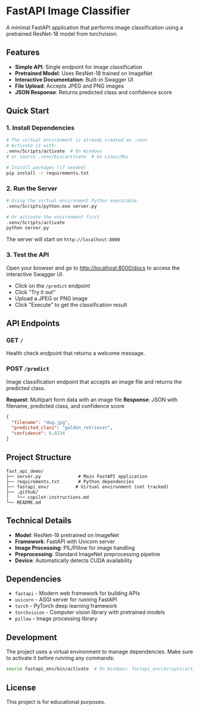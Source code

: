 # FastAPI Image Classifier

A minimal FastAPI application that performs image classification using a pretrained ResNet-18 model from torchvision.

## Features

- **Simple API**: Single endpoint for image classification
- **Pretrained Model**: Uses ResNet-18 trained on ImageNet
- **Interactive Documentation**: Built-in Swagger UI
- **File Upload**: Accepts JPEG and PNG images
- **JSON Response**: Returns predicted class and confidence score

## Quick Start

### 1. Install Dependencies

```bash
# The virtual environment is already created as .venv
# Activate it with:
.venv/Scripts/activate  # On Windows
# or source .venv/bin/activate  # On Linux/Mac

# Install packages (if needed)
pip install -r requirements.txt
```

### 2. Run the Server

```bash
# Using the virtual environment Python executable
.venv/Scripts/python.exe server.py

# Or activate the environment first
.venv/Scripts/activate
python server.py
```

The server will start on `http://localhost:8000`

### 3. Test the API

Open your browser and go to [http://localhost:8000/docs](http://localhost:8000/docs) to access the interactive Swagger UI.

- Click on the `/predict` endpoint
- Click "Try it out"
- Upload a JPEG or PNG image
- Click "Execute" to get the classification result

## API Endpoints

### GET `/`
Health check endpoint that returns a welcome message.

### POST `/predict`
Image classification endpoint that accepts an image file and returns the predicted class.

**Request**: Multipart form data with an image file
**Response**: JSON with filename, predicted class, and confidence score

```json
{
  "filename": "dog.jpg",
  "predicted_class": "golden_retriever",
  "confidence": 0.8234
}
```

## Project Structure

```
fast_api_demo/
├── server.py              # Main FastAPI application
├── requirements.txt       # Python dependencies
├── fastapi_env/          # Virtual environment (not tracked)
├── .github/
│   └── copilot-instructions.md
└── README.md
```

## Technical Details

- **Model**: ResNet-18 pretrained on ImageNet
- **Framework**: FastAPI with Uvicorn server
- **Image Processing**: PIL/Pillow for image handling
- **Preprocessing**: Standard ImageNet preprocessing pipeline
- **Device**: Automatically detects CUDA availability

## Dependencies

- `fastapi` - Modern web framework for building APIs
- `uvicorn` - ASGI server for running FastAPI
- `torch` - PyTorch deep learning framework
- `torchvision` - Computer vision library with pretrained models
- `pillow` - Image processing library

## Development

The project uses a virtual environment to manage dependencies. Make sure to activate it before running any commands:

```bash
source fastapi_env/bin/activate  # On Windows: fastapi_env\Scripts\activate
```

## License

This project is for educational purposes.
